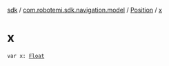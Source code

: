 [sdk](../../index.md) / [com.robotemi.sdk.navigation.model](../index.md) / [Position](index.md) / [x](./x.md)

# x

`var x: `[`Float`](https://kotlinlang.org/api/latest/jvm/stdlib/kotlin/-float/index.html)